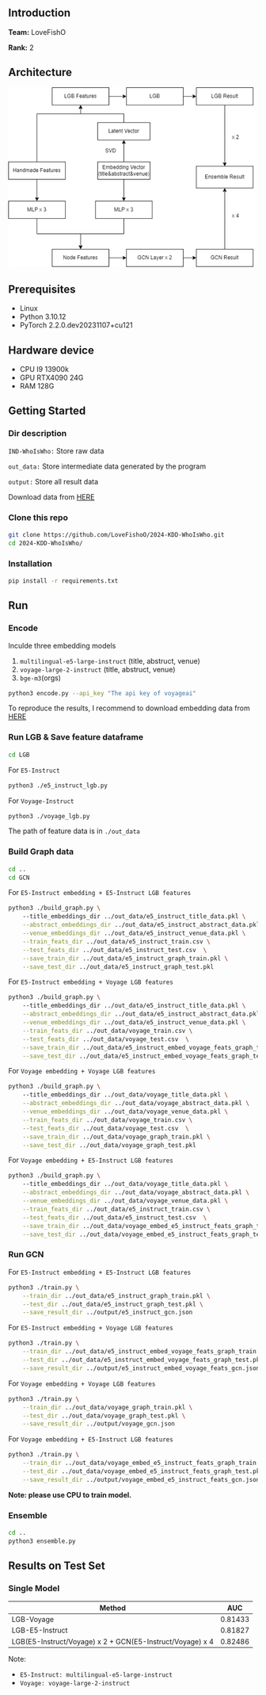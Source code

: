 ## Introduction
**Team:** LoveFishO

**Rank:** 2
## Architecture
![imgae](./png/architecture.png)

## Prerequisites
- Linux
- Python 3.10.12
- PyTorch 2.2.0.dev20231107+cu121

## Hardware device
- CPU I9 13900k
- GPU RTX4090 24G
- RAM 128G

## Getting Started
### Dir description

``IND-WhoIsWho:`` Store raw data

``out_data:`` Store intermediate data generated by the program

``output:`` Store all result data

Download data from [HERE](https://pan.quark.cn/s/cd7f779462fd)

### Clone this repo

```bash
git clone https://github.com/LoveFishoO/2024-KDD-WhoIsWho.git
cd 2024-KDD-WhoIsWho/
```

### Installation
```bash
pip install -r requirements.txt
```

## Run

### Encode
Inculde three embedding models
1.  ``multilingual-e5-large-instruct`` (title, abstruct, venue)
2. ``voyage-large-2-instruct`` (title, abstruct, venue)
3. ``bge-m3``(orgs)

```bash
python3 encode.py --api_key "The api key of voyageai"
```
To reproduce the results, I recommend to download embedding data from [HERE](https://pan.quark.cn/s/7d3541a2d29b)


### Run LGB & Save feature dataframe
```bash
cd LGB
```
For ``E5-Instruct``
```bash
python3 ./e5_instruct_lgb.py
```

For ``Voyage-Instruct``
```bash
python3 ./voyage_lgb.py
```

The path of feature data is in ``./out_data``

### Build Graph data
```bash
cd ..
cd GCN
```

For ``E5-Instruct embedding + E5-Instruct LGB features``

```bash
python3 ./build_graph.py \ 
    --title_embeddings_dir ../out_data/e5_instruct_title_data.pkl \
    --abstract_embeddings_dir ../out_data/e5_instruct_abstract_data.pkl \
    --venue_embeddings_dir ../out_data/e5_instruct_venue_data.pkl \
    --train_feats_dir ../out_data/e5_instruct_train.csv \
    --test_feats_dir ../out_data/e5_instruct_test.csv  \
    --save_train_dir ../out_data/e5_instruct_graph_train.pkl \
    --save_test_dir ../out_data/e5_instruct_graph_test.pkl
```
For ``E5-Instruct embedding + Voyage LGB features``

```bash
python3 ./build_graph.py \ 
    --title_embeddings_dir ../out_data/e5_instruct_title_data.pkl \
    --abstract_embeddings_dir ../out_data/e5_instruct_abstract_data.pkl \
    --venue_embeddings_dir ../out_data/e5_instruct_venue_data.pkl \
    --train_feats_dir ../out_data/voyage_train.csv \
    --test_feats_dir ../out_data/voyage_test.csv  \
    --save_train_dir ../out_data/e5_instruct_embed_voyage_feats_graph_train.pkl \
    --save_test_dir ../out_data/e5_instruct_embed_voyage_feats_graph_test.pkl
```
For ``Voyage embedding + Voyage LGB features``

```bash
python3 ./build_graph.py \ 
    --title_embeddings_dir ../out_data/voyage_title_data.pkl \
    --abstract_embeddings_dir ../out_data/voyage_abstract_data.pkl \
    --venue_embeddings_dir ../out_data/voyage_venue_data.pkl \
    --train_feats_dir ../out_data/voyage_train.csv \
    --test_feats_dir ../out_data/voyage_test.csv  \
    --save_train_dir ../out_data/voyage_graph_train.pkl \
    --save_test_dir ../out_data/voyage_graph_test.pkl
```

For ``Voyage embedding + E5-Instruct LGB features``

```bash
python3 ./build_graph.py \ 
    --title_embeddings_dir ../out_data/voyage_title_data.pkl \
    --abstract_embeddings_dir ../out_data/voyage_abstract_data.pkl \
    --venue_embeddings_dir ../out_data/voyage_venue_data.pkl \
    --train_feats_dir ../out_data/e5_instruct_train.csv \
    --test_feats_dir ../out_data/e5_instruct_test.csv  \
    --save_train_dir ../out_data/voyage_embed_e5_instruct_feats_graph_train.pkl \
    --save_test_dir ../out_data/voyage_embed_e5_instruct_feats_graph_test.pkl
```
### Run GCN
For ``E5-Instruct embedding + E5-Instruct LGB features``

```bash
python3 ./train.py \
    --train_dir ../out_data/e5_instruct_graph_train.pkl \
    --test_dir ../out_data/e5_instruct_graph_test.pkl \
    --save_result_dir ../output/e5_instruct_gcn.json
```

For  ``E5-Instruct embedding + Voyage LGB features``

```bash
python3 ./train.py \
    --train_dir ../out_data/e5_instruct_embed_voyage_feats_graph_train.pkl \
    --test_dir ../out_data/e5_instruct_embed_voyage_feats_graph_test.pkl \
    --save_result_dir ../output/e5_instruct_embed_voyage_feats_gcn.json
```
For ``Voyage embedding + Voyage LGB features``

```bash
python3 ./train.py \
    --train_dir ../out_data/voyage_graph_train.pkl \
    --test_dir ../out_data/voyage_graph_test.pkl \
    --save_result_dir ../output/voyage_gcn.json
```

For ``Voyage embedding + E5-Instruct LGB features``
```bash
python3 ./train.py \
    --train_dir ../out_data/voyage_embed_e5_instruct_feats_graph_train.pkl  \
    --test_dir ../out_data/voyage_embed_e5_instruct_feats_graph_test.pkl \
    --save_result_dir ../output/voyage_embed_e5_instruct_feats_gcn.json
```

**Note: please use CPU to train model.**

### Ensemble
```bash
cd ..
python3 ensemble.py
```


## Results on Test Set

### Single Model
| Method| AUC |
|-------|-------|
| LGB-Voyage |0.81433|
| LGB-E5-Instruct |0.81827|
| LGB(E5-Instruct/Voyage) x 2 + GCN(E5-Instruct/Voyage) x 4|0.82486|

Note: 
* ``E5-Instruct: multilingual-e5-large-instruct`` 
* ``Voyage: voyage-large-2-instruct``

